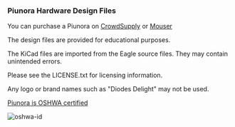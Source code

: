 ### Piunora Hardware Design Files


You can purchase a Piunora on [CrowdSupply](https://www.crowdsupply.com/diodes-delight/piunora) or [Mouser](https://www.mouser.de/c/?q=Piunora)

The design files are provided for educational purposes.

The KiCad files are imported from the Eagle source files. They may contain unintended errors.

Please see the LICENSE.txt for licensing information.

Any logo or brand names such as "Diodes Delight" may not be used.

[Piunora is OSHWA certified](https://certification.oshwa.org/de000118.html)

![oshwa-id](https://user-images.githubusercontent.com/2370185/202864466-f88da200-70f3-4ebb-8548-be5411a4a5a3.svg)
